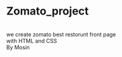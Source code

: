 # Zomato_project
<br>
we create zomato best restorunt front page
<br>
with HTML and CSS
<br>
By Mosin